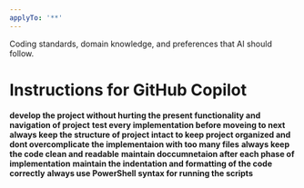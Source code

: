 ```yaml
---
applyTo: '**'
---
```

Coding standards, domain knowledge, and preferences that AI should follow.
# Instructions for GitHub Copilot
**develop the project without hurting the present functionality and navigation of project**
**test every implementation before moveing to next**
**always keep the structure of project intact to keep project organized and dont overcomplicate the implementaion with too many files**
**always keep the code clean and readable**
**maintain doccumnetaion after each phase of implementation**
**maintain the indentation and formatting of the code correctly**
**always use PowerShell syntax for running the scripts**